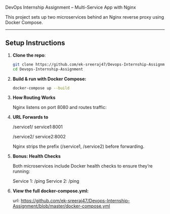 DevOps Internship Assignment – Multi-Service App with Nginx

This project sets up two microservices behind an Nginx reverse proxy using Docker Compose.

---

## Setup Instructions

1. **Clone the repo**:

   ```bash
   git clone https://github.com/ek-sreeraj47/Devops-Internship-Assignment.git
   cd Devops-Internship-Assignment

2. **Build & run with Docker Compose:**

   ```bash
   docker-compose up --build
   ```
3. **How Routing Works**

   Nginx listens on port 8080 and routes traffic:

4. **URL	Forwards to**

   /service1/	service1:8001

   /service2/	service2:8002

   Nginx strips the prefix (/service1, /service2) before forwarding.

5. **Bonus: Health Checks**

   Both microservices include Docker health checks to ensure they’re running:

   Service 1: /ping
   Service 2: /ping

6. **View the full docker-compose.yml:**
   
   url:  https://github.com/ek-sreeraj47/Devops-Internship-Assignment/blob/master/docker-compose.yml
